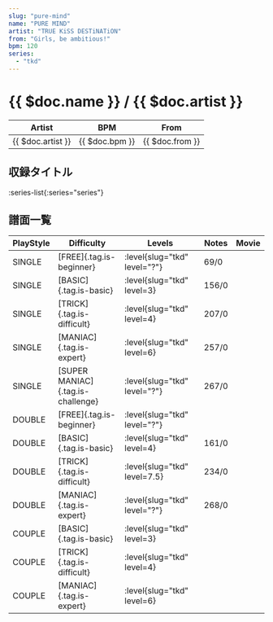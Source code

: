 ```yaml
---
slug: "pure-mind"
name: "PURE MIND"
artist: "TRUE KiSS DESTiNATiON"
from: "Girls, be ambitious!"
bpm: 120
series:
  - "tkd"
---
```


# {{ $doc.name }} / {{ $doc.artist }}

|Artist|BPM|From|
|------|---|----|
|{{ $doc.artist }}|{{ $doc.bpm }}|{{ $doc.from }}|

## 収録タイトル

:series-list{:series="series"}

## 譜面一覧

|PlayStyle|Difficulty|Levels|Notes|Movie|
|---------|----------|------|-----|-----|
|SINGLE|[FREE]{.tag.is-beginner}|:level{slug="tkd" level="?"}|69/0||
|SINGLE|[BASIC]{.tag.is-basic}|:level{slug="tkd" level=3}|156/0||
|SINGLE|[TRICK]{.tag.is-difficult}|:level{slug="tkd" level=4}|207/0||
|SINGLE|[MANIAC]{.tag.is-expert}|:level{slug="tkd" level=6}|257/0||
|SINGLE|[SUPER MANIAC]{.tag.is-challenge}|:level{slug="tkd" level="?"}|267/0||
|DOUBLE|[FREE]{.tag.is-beginner}|:level{slug="tkd" level="?"}|||
|DOUBLE|[BASIC]{.tag.is-basic}|:level{slug="tkd" level=4}|161/0||
|DOUBLE|[TRICK]{.tag.is-difficult}|:level{slug="tkd" level=7.5}|234/0||
|DOUBLE|[MANIAC]{.tag.is-expert}|:level{slug="tkd" level="?"}|268/0||
|COUPLE|[BASIC]{.tag.is-basic}|:level{slug="tkd" level=3}|||
|COUPLE|[TRICK]{.tag.is-difficult}|:level{slug="tkd" level=4}|||
|COUPLE|[MANIAC]{.tag.is-expert}|:level{slug="tkd" level=6}|||

